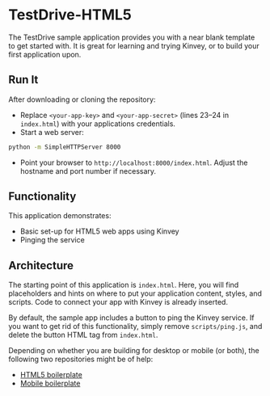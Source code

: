 # TestDrive-HTML5
The TestDrive sample application provides you with a near blank template to get started with. It is great for learning and trying Kinvey, or to build your first application upon.

## Run It
After downloading or cloning the repository:

* Replace `<your-app-key>` and `<your-app-secret>` (lines 23–24 in `index.html`) with your applications credentials.
* Start a web server:
```bash
python -m SimpleHTTPServer 8000
```
* Point your browser to `http://localhost:8000/index.html`. Adjust the hostname and port number if necessary.

## Functionality
This application demonstrates:

* Basic set-up for HTML5 web apps using Kinvey
* Pinging the service

## Architecture
The starting point of this application is `index.html`. Here, you will find placeholders and hints on where to put your application content, styles, and scripts. Code to connect your app with Kinvey is already inserted.

By default, the sample app includes a button to ping the Kinvey service. If you want to get rid of this functionality, simply remove `scripts/ping.js`, and delete the button HTML tag from `index.html`. 

Depending on whether you are building for desktop or mobile (or both), the following two repositories might be of help:

* [HTML5 boilerplate](https://github.com/h5bp/html5-boilerplate)
* [Mobile boilerplate](https://github.com/h5bp/mobile-boilerplate)